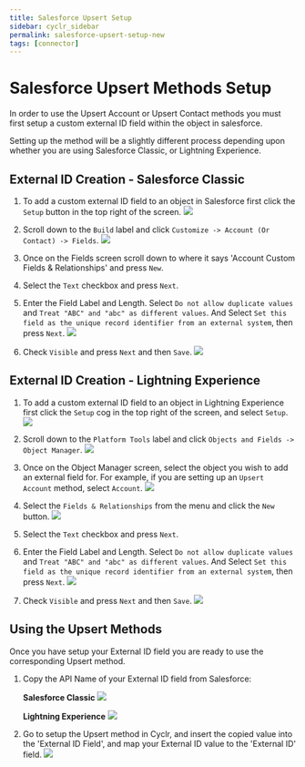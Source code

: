```yaml
---
title: Salesforce Upsert Setup
sidebar: cyclr_sidebar
permalink: salesforce-upsert-setup-new
tags: [connector]
---
```


# Salesforce Upsert Methods Setup

In order to use the Upsert Account or Upsert Contact methods you must first setup a custom external ID field within the object in salesforce.

Setting up the method will be a slightly different process depending upon whether you are using Salesforce Classic, or Lightning Experience.

## External ID Creation - Salesforce Classic

1. To add a custom external ID field to an object in Salesforce first click the `Setup` button in the top right of the screen.
    ![](./images/external_id_setup_button.png)

2. Scroll down to the `Build` label and click `Customize -> Account (Or Contact) -> Fields`.
    ![](./images/salesforce_external_id_customize.png)

3. Once on the Fields screen scroll down to where it says 'Account Custom Fields & Relationships' and press `New`.
4. Select the `Text` checkbox and press `Next`.
5. Enter the Field Label and Length. Select `Do not allow duplicate values` and `Treat "ABC" and "abc" as different values`. And Select  `Set this field as the unique record identifier from an external system`, then press `Next`.
    ![](./images/salesforce_custom_fields_setup.png)
6. Check `Visible` and press `Next` and then `Save`.
    ![](./images/salesforce_custom_fields_visible.png)

## External ID Creation - Lightning Experience

1. To add a custom external ID field to an object in Lightning Experience first click the `Setup` cog in the top right of the screen, and select `Setup`.
    ![](./images/external_id_setup_button-lightning.png)

2. Scroll down to the `Platform Tools` label and click `Objects and Fields -> Object Manager`.
    ![](./images/object_manager_menu_item-lightning.png)

3. Once on the Object Manager screen, select the object you wish to add an external field for.  For example, if you are setting up an `Upsert Account` method,  select `Account`.
    ![](./images/object_manager-lightning.png)

4. Select the `Fields & Relationships` from the menu and click the `New` button.
    ![](./images/new_field-lightning.png)
5. Select the `Text` checkbox and press `Next`.
6. Enter the Field Label and Length. Select `Do not allow duplicate values` and `Treat "ABC" and "abc" as different values`. And Select  `Set this field as the unique record identifier from an external system`, then press `Next`.
    ![](./images/salesforce_custom_fields_setup.png)
7. Check `Visible` and press `Next` and then `Save`.
    ![](./images/salesforce_custom_fields_visible.png)


## Using the Upsert Methods
 
Once you have setup your External ID field you are ready to use the corresponding Upsert method.

1. Copy the API Name of your External ID field from Salesforce:

    **Salesforce Classic**
    ![](./images/salesforce_custom_fields_api_name.png)

    **Lightning Experience**
    ![](./images/salesforce_custom_fields_api_name-lightning.png)

2. Go to setup the Upsert method in Cyclr, and insert the copied value into the 'External ID Field', and map your External ID value to the 'External ID' field.
    ![](./images/salesforce_custom_fields_cyclr.png)
